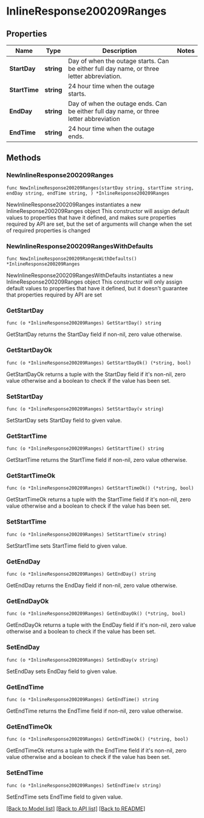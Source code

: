 # InlineResponse200209Ranges

## Properties

Name | Type | Description | Notes
------------ | ------------- | ------------- | -------------
**StartDay** | **string** | Day of when the outage starts. Can be either full day name, or three letter abbreviation. | 
**StartTime** | **string** | 24 hour time when the outage starts. | 
**EndDay** | **string** | Day of when the outage ends. Can be either full day name, or three letter abbreviation | 
**EndTime** | **string** | 24 hour time when the outage ends. | 

## Methods

### NewInlineResponse200209Ranges

`func NewInlineResponse200209Ranges(startDay string, startTime string, endDay string, endTime string, ) *InlineResponse200209Ranges`

NewInlineResponse200209Ranges instantiates a new InlineResponse200209Ranges object
This constructor will assign default values to properties that have it defined,
and makes sure properties required by API are set, but the set of arguments
will change when the set of required properties is changed

### NewInlineResponse200209RangesWithDefaults

`func NewInlineResponse200209RangesWithDefaults() *InlineResponse200209Ranges`

NewInlineResponse200209RangesWithDefaults instantiates a new InlineResponse200209Ranges object
This constructor will only assign default values to properties that have it defined,
but it doesn't guarantee that properties required by API are set

### GetStartDay

`func (o *InlineResponse200209Ranges) GetStartDay() string`

GetStartDay returns the StartDay field if non-nil, zero value otherwise.

### GetStartDayOk

`func (o *InlineResponse200209Ranges) GetStartDayOk() (*string, bool)`

GetStartDayOk returns a tuple with the StartDay field if it's non-nil, zero value otherwise
and a boolean to check if the value has been set.

### SetStartDay

`func (o *InlineResponse200209Ranges) SetStartDay(v string)`

SetStartDay sets StartDay field to given value.


### GetStartTime

`func (o *InlineResponse200209Ranges) GetStartTime() string`

GetStartTime returns the StartTime field if non-nil, zero value otherwise.

### GetStartTimeOk

`func (o *InlineResponse200209Ranges) GetStartTimeOk() (*string, bool)`

GetStartTimeOk returns a tuple with the StartTime field if it's non-nil, zero value otherwise
and a boolean to check if the value has been set.

### SetStartTime

`func (o *InlineResponse200209Ranges) SetStartTime(v string)`

SetStartTime sets StartTime field to given value.


### GetEndDay

`func (o *InlineResponse200209Ranges) GetEndDay() string`

GetEndDay returns the EndDay field if non-nil, zero value otherwise.

### GetEndDayOk

`func (o *InlineResponse200209Ranges) GetEndDayOk() (*string, bool)`

GetEndDayOk returns a tuple with the EndDay field if it's non-nil, zero value otherwise
and a boolean to check if the value has been set.

### SetEndDay

`func (o *InlineResponse200209Ranges) SetEndDay(v string)`

SetEndDay sets EndDay field to given value.


### GetEndTime

`func (o *InlineResponse200209Ranges) GetEndTime() string`

GetEndTime returns the EndTime field if non-nil, zero value otherwise.

### GetEndTimeOk

`func (o *InlineResponse200209Ranges) GetEndTimeOk() (*string, bool)`

GetEndTimeOk returns a tuple with the EndTime field if it's non-nil, zero value otherwise
and a boolean to check if the value has been set.

### SetEndTime

`func (o *InlineResponse200209Ranges) SetEndTime(v string)`

SetEndTime sets EndTime field to given value.



[[Back to Model list]](../README.md#documentation-for-models) [[Back to API list]](../README.md#documentation-for-api-endpoints) [[Back to README]](../README.md)


